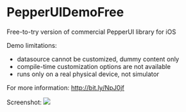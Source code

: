 PepperUIDemoFree
================
Free-to-try version of commercial PepperUI library for iOS

Demo limitations:
 - datasource cannot be customized, dummy content only
 - compile-time customization options are not available
 - runs only on a real physical device, not simulator

For more information: http://bit.ly/NpJ0jf

Screenshot:
<img src="https://github.com/torinnguyen/PepperUIDemoFree/raw/master/screenshot.png" />
